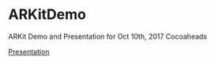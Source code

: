 # ARKitDemo
ARKit Demo and Presentation for Oct 10th, 2017 Cocoaheads 

[Presentation](https://github.com/donnellyk/ARKitDemo/tree/master/Presentation)
